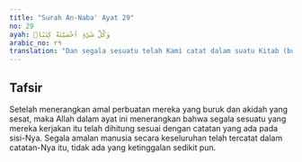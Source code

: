 ```yaml
---
title: "Surah An-Naba' Ayat 29"
no: 29
ayah: وَكُلَّ شَيْءٍ اَحْصَيْنٰهُ كِتٰبًاۙ
arabic_no: ٢٩
translation: "Dan segala sesuatu telah Kami catat dalam suatu Kitab (buku catatan amalan manusia). "
---
```


## Tafsir

Setelah menerangkan amal perbuatan mereka yang buruk dan akidah yang sesat, maka Allah dalam ayat ini menerangkan bahwa segala sesuatu yang mereka kerjakan itu telah dihitung sesuai dengan catatan yang ada pada sisi-Nya. Segala amalan manusia secara keseluruhan telah tercatat dalam catatan-Nya itu, tidak ada yang ketinggalan sedikit pun.